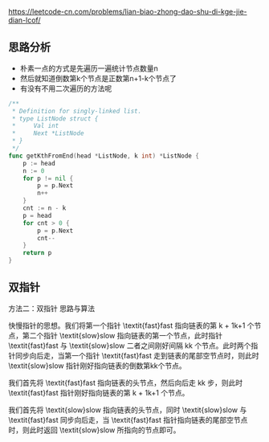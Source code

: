 https://leetcode-cn.com/problems/lian-biao-zhong-dao-shu-di-kge-jie-dian-lcof/

## 思路分析
- 朴素一点的方式是先遍历一遍统计节点数量n
- 然后就知道倒数第k个节点是正数第n+1-k个节点了
- 有没有不用二次遍历的方法呢
```go
/**
 * Definition for singly-linked list.
 * type ListNode struct {
 *     Val int
 *     Next *ListNode
 * }
 */
func getKthFromEnd(head *ListNode, k int) *ListNode {
    p := head
    n := 0
    for p != nil {
        p = p.Next
        n++
    }
    cnt := n - k
    p = head
    for cnt > 0 {
        p = p.Next
        cnt--
    }
    return p
}
```

## 双指针
方法二：双指针
思路与算法

快慢指针的思想。我们将第一个指针 \textit{fast}fast 指向链表的第 k + 1k+1 个节点，第二个指针 \textit{slow}slow 指向链表的第一个节点，此时指针 \textit{fast}fast 与 \textit{slow}slow 二者之间刚好间隔 kk 个节点。此时两个指针同步向后走，当第一个指针 \textit{fast}fast 走到链表的尾部空节点时，则此时 \textit{slow}slow 指针刚好指向链表的倒数第kk个节点。

我们首先将 \textit{fast}fast 指向链表的头节点，然后向后走 kk 步，则此时 \textit{fast}fast 指针刚好指向链表的第 k + 1k+1 个节点。

我们首先将 \textit{slow}slow 指向链表的头节点，同时 \textit{slow}slow 与 \textit{fast}fast 同步向后走，当 \textit{fast}fast 指针指向链表的尾部空节点时，则此时返回 \textit{slow}slow 所指向的节点即可。
